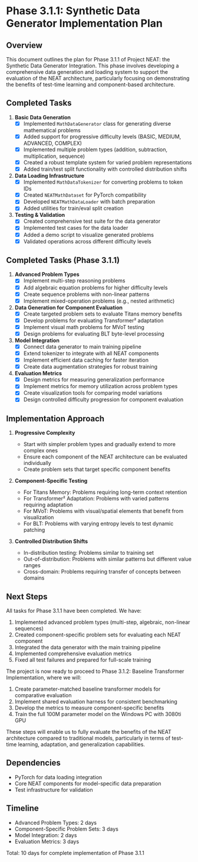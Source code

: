 # Phase 3.1.1: Synthetic Data Generator Implementation Plan

## Overview

This document outlines the plan for Phase 3.1.1 of Project NEAT: the Synthetic Data Generator Integration. This phase involves developing a comprehensive data generation and loading system to support the evaluation of the NEAT architecture, particularly focusing on demonstrating the benefits of test-time learning and component-based architecture.

## Completed Tasks

1. **Basic Data Generation**
   - [x] Implemented `MathDataGenerator` class for generating diverse mathematical problems
   - [x] Added support for progressive difficulty levels (BASIC, MEDIUM, ADVANCED, COMPLEX)
   - [x] Implemented multiple problem types (addition, subtraction, multiplication, sequence)
   - [x] Created a robust template system for varied problem representations
   - [x] Added train/test split functionality with controlled distribution shifts

2. **Data Loading Infrastructure**
   - [x] Implemented `MathDataTokenizer` for converting problems to token IDs
   - [x] Created `NEATMathDataset` for PyTorch compatibility
   - [x] Developed `NEATMathDataLoader` with batch preparation
   - [x] Added utilities for train/eval split creation

3. **Testing & Validation**
   - [x] Created comprehensive test suite for the data generator
   - [x] Implemented test cases for the data loader
   - [x] Added a demo script to visualize generated problems
   - [x] Validated operations across different difficulty levels

## Completed Tasks (Phase 3.1.1)

1. **Advanced Problem Types**
   - [x] Implement multi-step reasoning problems
   - [x] Add algebraic equation problems for higher difficulty levels
   - [x] Create sequence problems with non-linear patterns
   - [x] Implement mixed-operation problems (e.g., nested arithmetic)

2. **Data Generation for Component Evaluation**
   - [x] Create targeted problem sets to evaluate Titans memory benefits
   - [x] Develop problems for evaluating Transformer² adaptation
   - [x] Implement visual math problems for MVoT testing
   - [x] Design problems for evaluating BLT byte-level processing

3. **Model Integration**
   - [x] Connect data generator to main training pipeline
   - [x] Extend tokenizer to integrate with all NEAT components
   - [x] Implement efficient data caching for faster iteration
   - [x] Create data augmentation strategies for robust training

4. **Evaluation Metrics**
   - [x] Design metrics for measuring generalization performance
   - [x] Implement metrics for memory utilization across problem types
   - [x] Create visualization tools for comparing model variations
   - [x] Design controlled difficulty progression for component evaluation

## Implementation Approach

1. **Progressive Complexity**
   - Start with simpler problem types and gradually extend to more complex ones
   - Ensure each component of the NEAT architecture can be evaluated individually
   - Create problem sets that target specific component benefits

2. **Component-Specific Testing**
   - For Titans Memory: Problems requiring long-term context retention
   - For Transformer² Adaptation: Problems with varied patterns requiring adaptation
   - For MVoT: Problems with visual/spatial elements that benefit from visualization
   - For BLT: Problems with varying entropy levels to test dynamic patching

3. **Controlled Distribution Shifts**
   - In-distribution testing: Problems similar to training set
   - Out-of-distribution: Problems with similar patterns but different value ranges
   - Cross-domain: Problems requiring transfer of concepts between domains

## Next Steps

All tasks for Phase 3.1.1 have been completed. We have:

1. Implemented advanced problem types (multi-step, algebraic, non-linear sequences)
2. Created component-specific problem sets for evaluating each NEAT component
3. Integrated the data generator with the main training pipeline
4. Implemented comprehensive evaluation metrics
5. Fixed all test failures and prepared for full-scale training

The project is now ready to proceed to Phase 3.1.2: Baseline Transformer Implementation, where we will:

1. Create parameter-matched baseline transformer models for comparative evaluation
2. Implement shared evaluation harness for consistent benchmarking
3. Develop the metrics to measure component-specific benefits
4. Train the full 100M parameter model on the Windows PC with 3080ti GPU

These steps will enable us to fully evaluate the benefits of the NEAT architecture compared to traditional models, particularly in terms of test-time learning, adaptation, and generalization capabilities.

## Dependencies

- PyTorch for data loading integration
- Core NEAT components for model-specific data preparation
- Test infrastructure for validation

## Timeline

- Advanced Problem Types: 2 days
- Component-Specific Problem Sets: 3 days
- Model Integration: 2 days
- Evaluation Metrics: 3 days

Total: 10 days for complete implementation of Phase 3.1.1